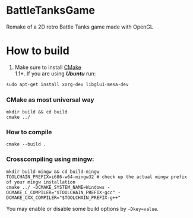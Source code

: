 # BattleTanksGame
Remake of a 2D retro Battle Tanks game made with OpenGL

# How to build  

1. Make sure to install [CMake](https://cmake.org/download/)<br>
1.1*. If you are using ***Ubuntu*** run:
```powershell
sudo apt-get install xorg-dev libglu1-mesa-dev
```

### CMake as most universal way

    mkdir build && cd build
    cmake ../

### How to compile
    cmake --build .

### Crosscompiling using mingw:

    mkdir build-mingw && cd build-mingw
    TOOLCHAIN_PREFIX=i686-w64-mingw32 # check up the actual mingw prefix of your mingw installation
    cmake ../ -DCMAKE_SYSTEM_NAME=Windows -DCMAKE_C_COMPILER="$TOOLCHAIN_PREFIX-gcc" -DCMAKE_CXX_COMPILER="$TOOLCHAIN_PREFIX-g++"

You may enable or disable some build options by `-Dkey=value`.

